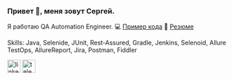 ### Привет 👋, меня зовут Сергей.
Я работаю QA Automation Engineer. 💻 [Пример кода](https://github.com/sprokaev/Web-UI_API) 📎 [Резюме](https://drive.google.com/file/d/1iYFuxLNCQSy4oEzmSJahuT_SPL7M5UJx/view?usp=sharing)

Skills: Java, Selenide, JUnit, Rest-Assured, Gradle, Jenkins, Selenoid, Allure TestOps, AllureReport, Jira, Postman, Fiddler

[<img src='https://cdn.jsdelivr.net/npm/simple-icons@3.0.1/icons/linkedin.svg' alt='linkedin' height='30'>](https://www.linkedin.com/in/sergey-prokaev/)  [<img src='https://cdn.jsdelivr.net/npm/simple-icons@3.0.1/icons/telegram.svg' alt='telegram' height='30'>](https://t.me/sprokaev)  
